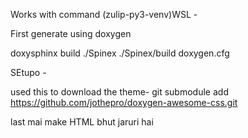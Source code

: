 Works with command (zulip-py3-venv)WSL -

First generate using doxygen 

doxysphinx build ./Spinex  ./Spinex/build doxygen.cfg



SEtupo - 

used this to download the theme- 
git submodule add https://github.com/jothepro/doxygen-awesome-css.git

last mai make HTML bhut jaruri hai 
